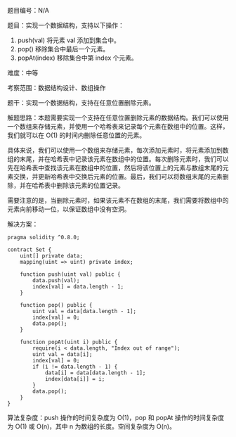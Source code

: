 题目编号：N/A

题目：实现一个数据结构，支持以下操作：

1. push(val) 将元素 val 添加到集合中。
2. pop() 移除集合中最后一个元素。
3. popAt(index) 移除集合中第 index 个元素。

难度：中等

考察范围：数据结构设计、数组操作

题干：实现一个数据结构，支持在任意位置删除元素。

解题思路：本题需要实现一个支持在任意位置删除元素的数据结构。我们可以使用一个数组来存储元素，并使用一个哈希表来记录每个元素在数组中的位置。这样，我们就可以在 O(1) 的时间内删除任意位置的元素。

具体来说，我们可以使用一个数组来存储元素，每次添加元素时，将元素添加到数组的末尾，并在哈希表中记录该元素在数组中的位置。每次删除元素时，我们可以先在哈希表中查找该元素在数组中的位置，然后将该位置上的元素与数组末尾的元素交换，并更新哈希表中交换后元素的位置。最后，我们可以将数组末尾的元素删除，并在哈希表中删除该元素的位置记录。

需要注意的是，当删除元素时，如果该元素不在数组的末尾，我们需要将数组中的元素向前移动一位，以保证数组中没有空洞。

解决方案：

```solidity
pragma solidity ^0.8.0;

contract Set {
    uint[] private data;
    mapping(uint => uint) private index;

    function push(uint val) public {
        data.push(val);
        index[val] = data.length - 1;
    }

    function pop() public {
        uint val = data[data.length - 1];
        index[val] = 0;
        data.pop();
    }

    function popAt(uint i) public {
        require(i < data.length, "Index out of range");
        uint val = data[i];
        index[val] = 0;
        if (i != data.length - 1) {
            data[i] = data[data.length - 1];
            index[data[i]] = i;
        }
        data.pop();
    }
}
```

算法复杂度：push 操作的时间复杂度为 O(1)，pop 和 popAt 操作的时间复杂度为 O(1) 或 O(n)，其中 n 为数组的长度。空间复杂度为 O(n)。